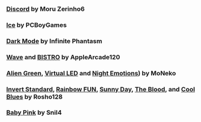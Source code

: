 ### [Discord](/Discord/Modules) by Moru Zerinho6

### [Ice](/Ice/Modules) by PCBoyGames

### [Dark Mode](/Dark%20Mode/Modules) by Infinite Phantasm

### [Wave](/Wave/Modules) and [BISTRO](/BISTRO/Modules) by AppleArcade120

### [Alien Green](/Alien%20Green/Modules), [Virtual LED](/Virtual%20LED/Modules) and [Night Emotions](/Night%20Emotions/Modules)) by MoNeko

### [Invert Standard](/Invert%20Standard/Modules), [Rainbow FUN](/Rainbow%20FUN/Modules), [Sunny Day](/Sunny%20Day/Modules), [The Blood](/The%20Blood/Modules), and [Cool Blues](/Cool%20Blues/Modules) by Rosho128

### [Baby Pink](/Baby%20Pink/Modules) by Snil4
